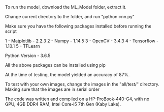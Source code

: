 To run the model, download the ML_Model folder, extract it. 

Change current directory to the folder, and run "python cnn.py"

Make sure you have the following packages installed before running the script

1 - Matplotlib - 2.2.3
2 - Numpy - 1.14.5
3 - OpenCV - 3.4.3
4 - Tensorflow - 1.10.1
5 - TFLearn

Python Version - 3.6.5

All the above packages can be installed using pip

At the time of testing, the model yielded an accuracy of 87%. 

To test with your own images, change the images in the "all/test/" directory.
Making sure that the images are in serial order

The code was written and compiled on a HP-ProBook-440-G4, with no GPU,
4GB DDR4 RAM, Intel Core-i5 7th Gen (Kaby Lake). 
